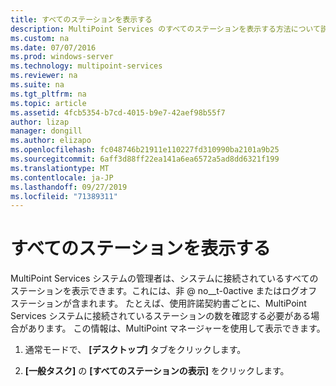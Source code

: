 ```yaml
---
title: すべてのステーションを表示する
description: MultiPoint Services のすべてのステーションを表示する方法について説明します。
ms.custom: na
ms.date: 07/07/2016
ms.prod: windows-server
ms.technology: multipoint-services
ms.reviewer: na
ms.suite: na
ms.tgt_pltfrm: na
ms.topic: article
ms.assetid: 4fcb5354-b7cd-4015-b9e7-42aef98b55f7
author: lizap
manager: dongill
ms.author: elizapo
ms.openlocfilehash: fc048746b21911e110227fd310990ba2101a9b25
ms.sourcegitcommit: 6aff3d88ff22ea141a6ea6572a5ad8dd6321f199
ms.translationtype: MT
ms.contentlocale: ja-JP
ms.lasthandoff: 09/27/2019
ms.locfileid: "71389311"
---
```

# <a name="show-all-stations"></a>すべてのステーションを表示する
MultiPoint Services システムの管理者は、システムに接続されているすべてのステーションを表示できます。これには、非 @ no__t-0active またはログオフステーションが含まれます。 たとえば、使用許諾契約書ごとに、MultiPoint Services システムに接続されているステーションの数を確認する必要がある場合があります。 この情報は、MultiPoint マネージャーを使用して表示できます。  
  
1.  通常モードで、 **[デスクトップ]** タブをクリックします。  
  
2.  **[一般タスク]** の **[すべてのステーションの表示]** をクリックします。